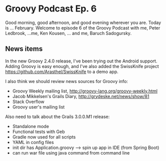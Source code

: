 # Groovy Podcast Ep. 6

Good morning, good afternoon, and good evening wherever you are. Today is ... February. Welcome to episode 6 of the Groovy Podcast with me, Peter Ledbrook, ...me, Ken Kousen, ... and me, Baruch Sadogursky.

## News items

In the new Groovy 2.4.0 release, I've been trying out the Android support. Adding Groovy is easy enough, and I've also added the SwissKnife project https://github.com/Arasthel/SwissKnife to a demo app.

I also think we should review news sources for Groovy info:
- Groovy Weekly mailing list, http://groovy-lang.org/groovy-weekly.html
- Jacob Mikkelsen's Grails Diary, http://grydeske.net/news/show/81
- Stack Overflow
- Groovy user's mailing list

Also need to talk about the Grails 3.0.0.M1 release:
- Standalone mode
- Functional tests with Geb
- Gradle now used for all scripts
- YAML in config files
- init dir has Application.groovy --> spin up app in IDE (from Spring Boot)
- can run war file using java command from command line
